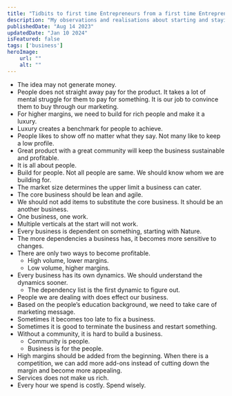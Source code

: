 ```yaml
---
title: "Tidbits to first time Entrepreneurs from a first time Entrepreneuer."
description: "My observations and realisations about starting and staying the business. Not in cronological order."
publishedDate: "Aug 14 2023"
updatedDate: "Jan 10 2024"
isFeatured: false
tags: ['business']
heroImage:
    url: ""
    alt: ""
---
```


- The idea may not generate money.
- People does not straight away pay for the product. It takes a lot of mental struggle for them to pay for something. It is our job to convince them to buy through our marketing.
- For higher margins, we need to build for rich people and make it a luxury. 
- Luxury creates a benchmark for people to achieve.
- People likes to show off no matter what they say. Not many like to keep a low profile.
- Great product with a great community will keep the business sustainable and profitable.
- It is all about people.
- Build for people. Not all people are same. We should know whom we are building for.
- The market size determines the upper limit a business can cater.
- The core business should be lean and agile.
- We should not add items to substitute the core business. It should be an another business.
- One business, one work.
- Multiple verticals at the start will not work. 
- Every business is dependent on something, starting with Nature. 
- The more dependencies a business has, it becomes more sensitive to changes.
- There are only two ways to become profitable.
    - High volume, lower margins.
    - Low volume, higher margins.
- Every business has its own dynamics. We should understand the dynamics sooner.
    - The dependency list is the first dynamic to figure out.
- People we are dealing with does effect our business.
- Based on the people’s education background, we need to take care of marketing message.
- Sometimes it becomes too late to fix a business.
- Sometimes it is good to terminate the business and restart something.
- Without a community, it is hard to build a business.
    - Community is people.
    - Business is for the people.
- High margins should be added from the beginning. When there is a competition, we can add more add-ons instead of cutting down the margin and become more appealing.
- Services does not make us rich.
- Every hour we spend is costly. Spend wisely.
